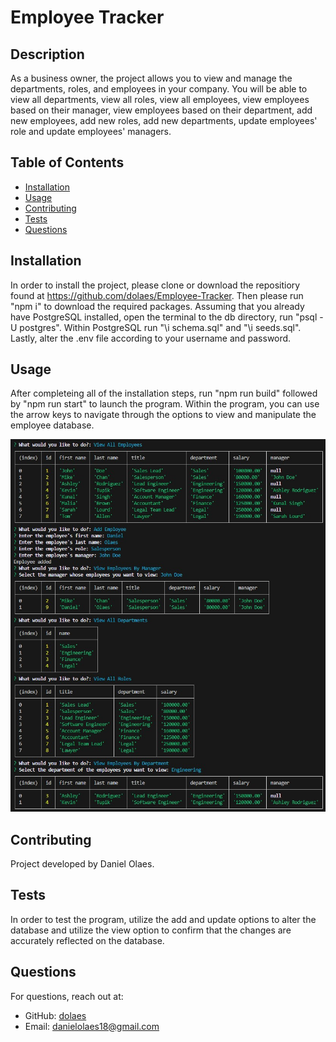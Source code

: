 # Employee Tracker

## Description
As a business owner, the project allows you to view and manage the departments, roles, and employees in your company. You will be able to view all departments, view all roles, view all employees, view employees based on their manager, view employees based on their department, add new employees, add new roles, add new departments, update employees' role and update employees' managers.

## Table of Contents
- [Installation](#installation)
- [Usage](#usage)
- [Contributing](#contributing)
- [Tests](#test)
- [Questions](#questions)

## Installation
In order to install the project, please clone or download the repositiory found at https://github.com/dolaes/Employee-Tracker. Then please run "npm i" to download the required packages. Assuming that you already have PostgreSQL installed, open the terminal to the db directory, run "psql -U postgres". Within PostgreSQL run "\i schema.sql" and "\i seeds.sql". Lastly, alter the .env file according to your username and password.

## Usage
After completeing all of the installation steps, run "npm run build" followed by "npm run start" to launch the program. Within the program, you can use the arrow keys to navigate through the options to view and manipulate the employee database.

![Employee Tracker Terminal](./assets/screen.jpg)

## Contributing
Project developed by Daniel Olaes.

## Tests
In order to test the program, utilize the add and update options to alter the database and utilize the view option to confirm that the changes are accurately reflected on the database.

## Questions
For questions, reach out at:
- GitHub: [dolaes](https://github.com/dolaes)
- Email: [danielolaes18@gmail.com](mailto:danielolaes18@gmail.com)
